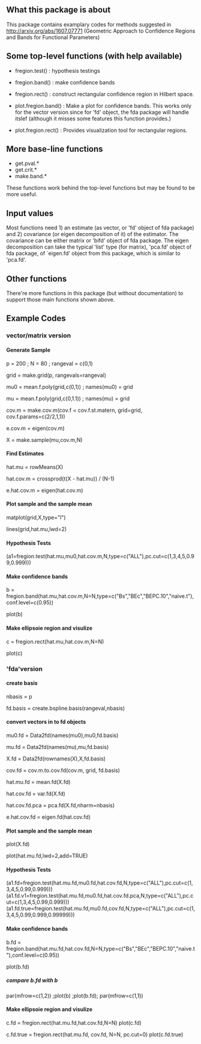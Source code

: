 
## What this package is about

This package contains examplary codes for methods suggested in http://arxiv.org/abs/1607.07771 (Geometric Approach to Confidence Regions and Bands for Functional Parameters)


## Some top-level functions (with help available)

- fregion.test() : hypothesis testings
- fregion.band() : make confidence bands
- fregion.rect() : construct rectangular confidence region in Hilbert space.

- plot.fregion.band() : Make a plot for confidence bands. This works only for the vector version since for 'fd' object, the fda package will handle itslef (although it misses some features this function provides.)
- plot.fregion.rect() : Provides visualization tool for rectangular regions.

## More base-line functions

- get.pval.*
- get.crit.*
- make.band.*

These functions work behind the top-level functions but may be found to be more useful.

## Input values

Most functions need 1) an estimate (as vector, or 'fd' object of fda package) and 2) covariance (or eigen decomposition of it) of the estimator. The covariance can be either matrix or 'bifd' object of fda package. The eigen decomposition can take the typical 'list' type (for matrix), 'pca.fd' object of fda package, of `eigen.fd' object from this package, which is similar to 'pca.fd'.

## Other functions
There're more functions in this package (but without documentation) to support those main functions shown above.

## Example Codes

### vector/matrix version

#### Generate Sample
p = 200 ; N = 80 ; rangeval = c(0,1) 

grid = make.grid(p, rangevals=rangeval)

mu0 = mean.f.poly(grid,c(0,1)) ; names(mu0) = grid

mu = mean.f.poly(grid,c(0,1.1)) ; names(mu) = grid

cov.m = make.cov.m(cov.f = cov.f.st.matern, grid=grid, cov.f.params=c(2/2,1,1))

e.cov.m = eigen(cov.m)

X = make.sample(mu,cov.m,N)

#### Find Estimates
hat.mu = rowMeans(X)

hat.cov.m = crossprod(t(X - hat.mu)) / (N-1)

e.hat.cov.m = eigen(hat.cov.m)

#### Plot sample and the sample mean 
matplot(grid,X,type="l")

lines(grid,hat.mu,lwd=2)

#### Hypothesis Tests
(a1=fregion.test(hat.mu,mu0,hat.cov.m,N,type=c("ALL"),pc.cut=c(1,3,4,5,0.99,0.999)))

#### Make confidence bands
b = fregion.band(hat.mu,hat.cov.m,N=N,type=c("Bs","BEc","BEPC.10","naive.t"),conf.level=c(0.95))

plot(b)

#### Make ellipsoie region and visulize
c = fregion.rect(hat.mu,hat.cov.m,N=N)

plot(c)


### 'fda'version

#### create basis 
nbasis = p

fd.basis = create.bspline.basis(rangeval,nbasis)

#### convert vectors in to fd objects
mu0.fd = Data2fd(names(mu0),mu0,fd.basis)

mu.fd = Data2fd(names(mu),mu,fd.basis)

X.fd = Data2fd(rownames(X),X,fd.basis)

cov.fd =  cov.m.to.cov.fd(cov.m, grid, fd.basis)


hat.mu.fd = mean.fd(X.fd)

hat.cov.fd = var.fd(X.fd)

hat.cov.fd.pca = pca.fd(X.fd,nharm=nbasis)

e.hat.cov.fd = eigen.fd(hat.cov.fd)


#### Plot sample and the sample mean ###
plot(X.fd)

plot(hat.mu.fd,lwd=2,add=TRUE)

#### Hypothesis Tests
(a1.fd=fregion.test(hat.mu.fd,mu0.fd,hat.cov.fd,N,type=c("ALL"),pc.cut=c(1,3,4,5,0.99,0.999)))
(a1.fd.v1=fregion.test(hat.mu.fd,mu0.fd,hat.cov.fd.pca,N,type=c("ALL"),pc.cut=c(1,3,4,5,0.99,0.999)))
(a1.fd.true=fregion.test(hat.mu.fd,mu0.fd,cov.fd,N,type=c("ALL"),pc.cut=c(1,3,4,5,0.99,0.999,0.99999)))


#### Make confidence bands
b.fd = fregion.band(hat.mu.fd,hat.cov.fd,N=N,type=c("Bs","BEc","BEPC.10","naive.t"),conf.level=c(0.95))

plot(b.fd)

##### compare b.fd with b
par(mfrow=c(1,2)) ;plot(b) ;plot(b.fd); par(mfrow=c(1,1))


#### Make ellipsoie region and visulize
c.fd = fregion.rect(hat.mu.fd,hat.cov.fd,N=N)
plot(c.fd)

c.fd.true = fregion.rect(hat.mu.fd, cov.fd, N=N, pc.cut=0)
plot(c.fd.true)



